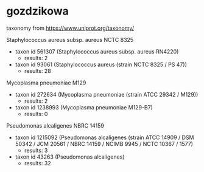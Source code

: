 # gozdzikowa

taxonomy from https://www.uniprot.org/taxonomy/

Staphylococcus aureus subsp. aureus NCTC 8325
 - taxon id 561307 (Staphylococcus aureus subsp. aureus RN4220)
    - results: 2
 - taxon id 93061 (Staphylococcus aureus (strain NCTC 8325 / PS 47))
    - results: 28

Mycoplasma pneumoniae M129
 - taxon id 272634 (Mycoplasma pneumoniae (strain ATCC 29342 / M129))
    - results: 2
 - taxon id 1238993 (Mycoplasma pneumoniae M129-B7)
    - results: 0

Pseudomonas alcaligenes NBRC 14159
 - taxon id 1215092 (Pseudomonas alcaligenes (strain ATCC 14909 / DSM 50342 / JCM 20561 / NBRC 14159 / NCIMB 9945 / NCTC 10367 / 1577)
    - results: 3
 - taxon id 43263 (Pseudomonas alcaligenes)
    - results: 32
